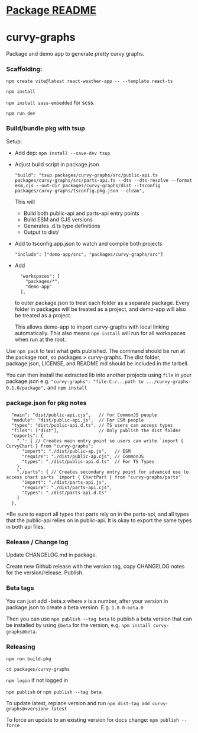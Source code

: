 # [Package README](https://github.com/nrs32/curvy-graphs/blob/main/packages/curvy-graphs/README.md)
# curvy-graphs
Package and demo app to generate pretty curvy graphs.

### Scaffolding:
`npm create vite@latest react-weather-app -- --template react-ts`

`npm install`

`npm install sass-embedded` for scss.

`npm run dev`

### Build/bundle pkg with tsup
Setup:
- Add dep: `npm install --save-dev tsup`
- Adjust build script in package.json 
  ```
  "build": "tsup packages/curvy-graphs/src/public-api.ts packages/curvy-graphs/src/parts-api.ts --dts --dts-resolve --format esm,cjs --out-dir packages/curvy-graphs/dist --tsconfig packages/curvy-graphs/tsconfig.pkg.json --clean",
  ```

  This will
   - Build both public-api and parts-api entry points 
   - Build ESM and CJS versions
   - Generates .d.ts type definitions
   - Output to dist/

- Add to tsconfig.app.json to watch and compile both projects
  ```
  "include": ["demo-app/src", "packages/curvy-graphs/src"]
  ```
- Add
  ```
    "workspaces": [
      "packages/*",
      "demo-app"
    ],
  ```
  to outer package.json to treat each folder as a separate package. Every folder in packages will be treated as a project, and demo-app will also be treated as a project.

  This allows demo-app to import curvy-graphs with local linking automatically. This also means `npm install` will run for all workspaces when run at the root.

Use `npm pack` to test what gets published. The command should be run at the package root, so packages > curvy-graphs. The dist folder, package.json, LICENSE, and README.md should be included in the tarbell.

You can then install the extracted lib into another projects using `file` in your package.json
e.g. `"curvy-graphs": "file:C:/...path to .../curvy-graphs-0.1.0/package",` and `npm install`

### package.json for pkg notes
```JSONC
  "main": "dist/public-api.cjs",   // for CommonJS people
  "module": "dist/public-api.js",  // For ESM people
  "types": "dist/public-api.d.ts", // TS users can access types
  "files": ["dist"],               // Only publish the dist folder
  "exports": {
    ".": { // Creates main entry point so users can write `import { CurvyChart } from "curvy-graphs";`
      "import": "./dist/public-ap.js",   // ESM
      "require": "./dist/public-ap.cjs", // CommonJS
      "types": "./dist/public-api.d.ts"  // For TS Types
    },
    "./parts": { // Creates secondary entry point for advanced use to access chart parts `import { ChartPart } from "curvy-graphs/parts"`
      "import": "./dist/parts-api.js",
      "require": "./dist/parts-api.cjs",
      "types": "./dist/parts-api.d.ts"
    }
  },
```

*Be sure to export all types that parts rely on in the parts-api, and all types that the public-api relies on in public-api. It is okay to export the same types in both api files. 

### Release / Change log
Update CHANGELOG.md in package.

Create new Github release with the version tag, copy CHANGELOG notes for the version/release. Publish.

### Beta tags
You can just add -beta.x where x is a number, after your version in package.json to create a beta version. 
E.g. `1.0.0-beta.0`

Then you can use `npm publish --tag beta` to publish a beta version that can be installed by using `@beta` for the version, e.g. `npm install curvy-graphs@beta`.

### Releasing
`npm run build-pkg` 

`cd packages/curvy-graphs`

`npm login` if not logged in

`npm publish` or `npm publish --tag beta`.

To update latest, replace version and run `npm dist-tag add curvy-graphs@<version> latest` 

To force an update to an existing version for docs change: `npm publish --force`

